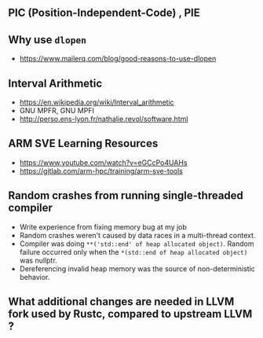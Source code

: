 ## PIC (Position-Independent-Code) , PIE

## Why use `dlopen`
* https://www.mailerq.com/blog/good-reasons-to-use-dlopen

## Interval Arithmetic
* https://en.wikipedia.org/wiki/Interval_arithmetic
* GNU MPFR, GNU MPFI
* http://perso.ens-lyon.fr/nathalie.revol/software.html

## ARM SVE Learning Resources
* https://www.youtube.com/watch?v=eGCcPo4UAHs
* https://gitlab.com/arm-hpc/training/arm-sve-tools

## Random crashes from running single-threaded compiler
* Write experience from fixing memory bug at my job
* Random crashes weren't caused by data races in a multi-thread context.
* Compiler was doing `**('std::end' of heap allocated object)`.
  Random failure occurred only when the `*(std::end of heap allocated object)` was nullptr.
* Dereferencing invalid heap memory was the source of non-deterministic behavior.

## What additional changes are needed in LLVM fork used by Rustc, compared to upstream LLVM ?
